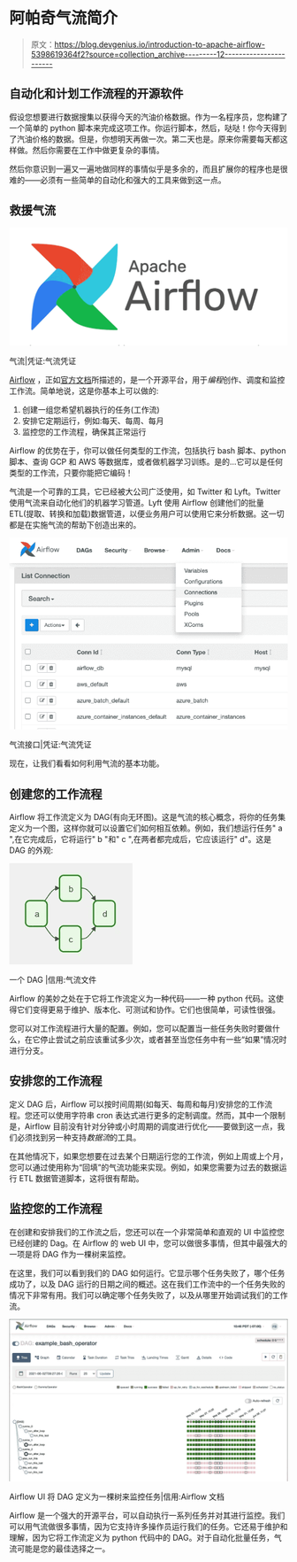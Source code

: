 # 阿帕奇气流简介

> 原文：<https://blog.devgenius.io/introduction-to-apache-airflow-5398619364f2?source=collection_archive---------12----------------------->

## 自动化和计划工作流程的开源软件

假设您想要进行数据搜集以获得今天的汽油价格数据。作为一名程序员，您构建了一个简单的 python 脚本来完成这项工作。你运行脚本，然后，哒哒！你今天得到了汽油价格的数据。但是，你想明天再做一次。第二天也是。原来你需要每天都这样做。然后你需要在工作中做更复杂的事情。

然后你意识到一遍又一遍地做同样的事情似乎是多余的，而且扩展你的程序也是很难的——必须有一些简单的自动化和强大的工具来做到这一点。

## 救援气流

![](img/f875642335d35fe5ecd87fb39ea336da.png)

气流|凭证:气流凭证

[Airflow](https://airflow.apache.org/) ，正如[官方文档](https://airflow.apache.org/docs/apache-airflow/stable/index.html)所描述的，是一个开源平台，用于*编程*创作、调度和监控工作流。简单地说，这是你基本上可以做的:

1.  创建一组您希望机器执行的任务(工作流)
2.  安排它定期运行，例如:每天、每周、每月
3.  监控您的工作流程，确保其正常运行

Airflow 的优势在于，你可以做任何类型的工作流，包括执行 bash 脚本、python 脚本、查询 GCP 和 AWS 等数据库，或者做机器学习训练。是的…它可以是任何类型的工作流，只要你能把它编码！

气流是一个可靠的工具，它已经被大公司广泛使用，如 Twitter 和 Lyft。Twitter 使用气流来自动化他们的机器学习管道。Lyft 使用 Airflow 创建他们的批量 ETL(提取、转换和加载)数据管道，以便业务用户可以使用它来分析数据。这一切都是在实施气流的帮助下创造出来的。

![](img/76b22d7a09347a9e14828d5c18fab202.png)

气流接口|凭证:气流凭证

现在，让我们看看如何利用气流的基本功能。

## 创建您的工作流程

Airflow 将工作流定义为 DAG(有向无环图)。这是气流的核心概念，将你的任务集定义为一个图，这样你就可以设置它们如何相互依赖。例如，我们想运行任务" a ",在它完成后，它将运行" b "和" c ",在两者都完成后，它应该运行" d"。这是 DAG 的外观:

![](img/fffe7a5e69a6264cfa6d878d034749df.png)

一个 DAG |信用:气流文件

Airflow 的美妙之处在于它将工作流定义为一种代码——一种 python 代码。这使得它们变得更易于维护、版本化、可测试和协作。它们也很简单，可读性很强。

您可以对工作流程进行大量的配置。例如，您可以配置当一些任务失败时要做什么，在它停止尝试之前应该重试多少次，或者甚至当您任务中有一些“如果”情况时进行分支。

## 安排您的工作流程

定义 DAG 后，Airflow 可以按时间周期(如每天、每周和每月)安排您的工作流程。您还可以使用字符串 cron 表达式进行更多的定制调度。然而，其中一个限制是，Airflow 目前没有针对分钟或小时周期的调度进行优化——要做到这一点，我们必须找到另一种支持*数据流*的工具。

在其他情况下，如果您想要在过去某个日期运行您的工作流，例如上周或上个月，您可以通过使用称为“回填”的气流功能来实现。例如，如果您需要为过去的数据运行 ETL 数据管道脚本，这将很有帮助。

## 监控您的工作流程

在创建和安排我们的工作流之后，您还可以在一个非常简单和直观的 UI 中监控您已经创建的 Dag。在 Airflow 的 web UI 中，您可以做很多事情，但其中最强大的一项是将 DAG 作为一棵树来监控。

在这里，我们可以看到我们的 DAG 如何运行。它显示哪个任务失败了，哪个任务成功了，以及 DAG 运行的日期之间的概述。这在我们工作流中的一个任务失败的情况下非常有用。我们可以确定哪个任务失败了，以及从哪里开始调试我们的工作流。

![](img/0ac2aa60c3dacf14a94f69012b51b98a.png)

Airflow UI 将 DAG 定义为一棵树来监控任务|信用:Airflow 文档

Airflow 是一个强大的开源平台，可以自动执行一系列任务并对其进行监控。我们可以用气流做很多事情，因为它支持许多操作员运行我们的任务。它还易于维护和理解，因为它将工作流定义为 python 代码中的 DAG。对于自动化批量任务，气流可能是您的最佳选择之一。